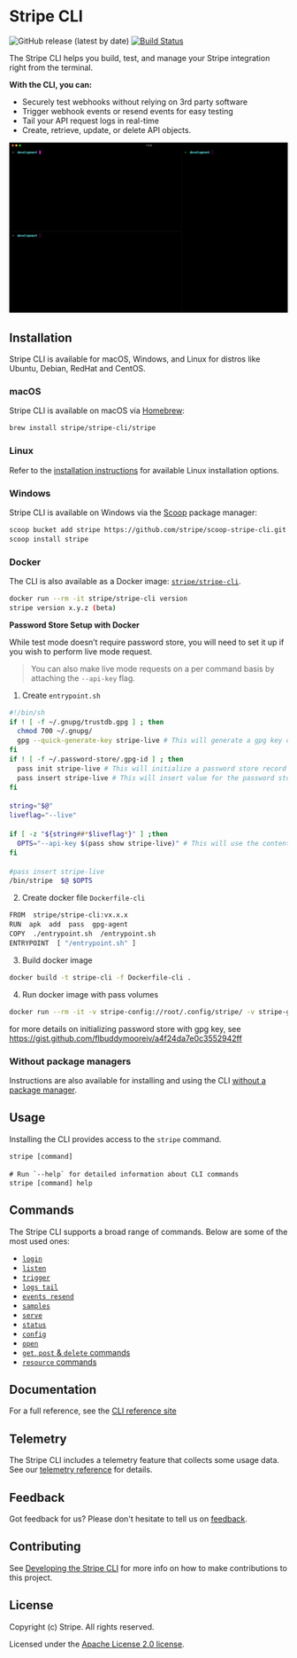 # Stripe CLI

![GitHub release (latest by date)](https://img.shields.io/github/v/release/stripe/stripe-cli)
[![Build Status](https://travis-ci.org/stripe/stripe-cli.svg?branch=master)](https://travis-ci.org/stripe/stripe-cli)

The Stripe CLI helps you build, test, and manage your Stripe integration right from the terminal.

**With the CLI, you can:**

- Securely test webhooks without relying on 3rd party software
- Trigger webhook events or resend events for easy testing
- Tail your API request logs in real-time
- Create, retrieve, update, or delete API objects.

![demo](docs/demo.gif)

## Installation

Stripe CLI is available for macOS, Windows, and Linux for distros like Ubuntu, Debian, RedHat and CentOS.

### macOS

Stripe CLI is available on macOS via [Homebrew](https://brew.sh/):

```sh
brew install stripe/stripe-cli/stripe
```

### Linux

Refer to the [installation instructions](https://stripe.com/docs/stripe-cli#install) for available Linux installation options.

### Windows

Stripe CLI is available on Windows via the [Scoop](https://scoop.sh/) package manager:

```sh
scoop bucket add stripe https://github.com/stripe/scoop-stripe-cli.git
scoop install stripe
```

### Docker

The CLI is also available as a Docker image: [`stripe/stripe-cli`](https://hub.docker.com/r/stripe/stripe-cli).

```sh
docker run --rm -it stripe/stripe-cli version
stripe version x.y.z (beta)
```

**Password Store Setup with Docker**

While test mode doesn’t require password store, you will need to set it up if you wish to perform live mode request.

> You can also make live mode requests on a per command basis by attaching the `--api-key` flag.

1. Create `entrypoint.sh`

```sh
#!/bin/sh
if ! [ -f ~/.gnupg/trustdb.gpg ] ; then
  chmod 700 ~/.gnupg/
  gpg --quick-generate-key stripe-live # This will generate a gpg key called "stripe-live"
fi
if ! [ -f ~/.password-store/.gpg-id ] ; then
  pass init stripe-live # This will initialize a password store record named "stripe-live", using the gpg key above
  pass insert stripe-live # This will insert value for the password store "stripe-live", which we will put Stripe Live Secret Key in
fi

string="$@"
liveflag="--live"

if [ -z "${string##*$liveflag*}" ] ;then
  OPTS="--api-key $(pass show stripe-live)" # This will use the content of the password store "stripe-live" which was inserted in line 8
fi

#pass insert stripe-live
/bin/stripe  $@ $OPTS
```

2. Create docker file `Dockerfile-cli`

```sh
FROM  stripe/stripe-cli:vx.x.x
RUN  apk  add  pass  gpg-agent
COPY  ./entrypoint.sh  /entrypoint.sh
ENTRYPOINT  [ "/entrypoint.sh" ]
```

3. Build docker image

```sh
docker build -t stripe-cli -f Dockerfile-cli .
```

4. Run docker image with pass volumes

```sh
docker run --rm -it -v stripe-config://root/.config/stripe/ -v stripe-gpg://root/.gnupg/ -v stripe-pass://root/.password-store/ stripe-cli $command
```

for more details on initializing password store with gpg key, see https://gist.github.com/flbuddymooreiv/a4f24da7e0c3552942ff

### Without package managers

Instructions are also available for installing and using the CLI [without a package manager](https://github.com/stripe/stripe-cli/wiki/Installing-and-updating#without-a-package-manager).

## Usage

Installing the CLI provides access to the `stripe` command.

```sh-session
stripe [command]

# Run `--help` for detailed information about CLI commands
stripe [command] help
```

## Commands

The Stripe CLI supports a broad range of commands. Below are some of the most used ones:
- [`login`](https://stripe.com/docs/cli/login)
- [`listen`](https://stripe.com/docs/cli/listen)
- [`trigger`](https://stripe.com/docs/cli/trigger)
- [`logs tail`](https://stripe.com/docs/cli/logs/tail)
- [`events resend`](https://stripe.com/docs/cli/events/resend)
- [`samples`](https://stripe.com/docs/cli/intro_stripe_samples)
- [`serve`](https://stripe.com/docs/cli/serve)
- [`status`](https://stripe.com/docs/cli/status)
- [`config`](https://stripe.com/docs/cli/config)
- [`open`](https://stripe.com/docs/cli/open)
- [`get`, `post` & `delete` commands](https://stripe.com/docs/cli/get)
- [`resource` commands](https://stripe.com/docs/cli/resources)

## Documentation

For a full reference, see the [CLI reference site](https://stripe.com/docs/cli)

## Telemetry

The Stripe CLI includes a telemetry feature that collects some usage data. See our [telemetry reference](https://stripe.com/docs/cli/telemetry) for details.

## Feedback

Got feedback for us? Please don't hesitate to tell us on [feedback](https://stri.pe/cli-feedback).

## Contributing

See [Developing the Stripe CLI](../../wiki/developing-the-stripe-cli) for more info on how to make contributions to this project.

## License
Copyright (c) Stripe. All rights reserved.

Licensed under the [Apache License 2.0 license](blob/master/LICENSE).

